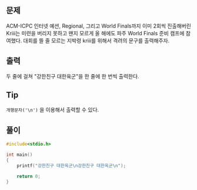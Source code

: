 ## 문제

ACM-ICPC 인터넷 예션, Regional, 그리고 World Finals까지 이미 2회씩 진출해버린 Kriii는 미련을 버리지 못하고 왠지 모르게 올 해에도 파주 World Finals 준비 캠프에 참여했다.
대회를 뜰 줄 모르는 지박령 kriii를 위해서 격려의 문구를 출력해주자.

## 출력

두 줄에 걸쳐 "강한친구 대한육군"을 한 줄에 한 번씩 출력한다.

## Tip

`개행문자('\n')` 을 이용해서 출력할 수 있다.

## 풀이
```c
#include<stdio.h>

int main()
{
	printf("강한친구 대한육군\n강한친구 대한육군\n");

	return 0;
}
```